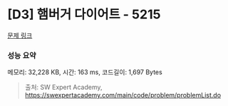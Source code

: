 # [D3] 햄버거 다이어트 - 5215 

[문제 링크](https://swexpertacademy.com/main/code/problem/problemDetail.do?contestProbId=AWT-lPB6dHUDFAVT) 

### 성능 요약

메모리: 32,228 KB, 시간: 163 ms, 코드길이: 1,697 Bytes



> 출처: SW Expert Academy, https://swexpertacademy.com/main/code/problem/problemList.do